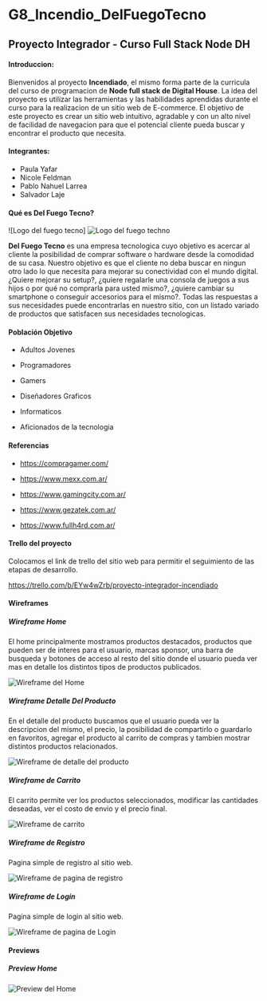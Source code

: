 # **G8_Incendio_DelFuegoTecno**

## **Proyecto Integrador - Curso Full Stack Node DH**
#### **Introduccion:**
Bienvenidos al proyecto **Incendiado**, el mismo forma parte de la curricula del curso de programacion de **Node full stack de Digital House**. La idea del proyecto es utilizar las herramientas y las habilidades aprendidas durante el curso para la realizacion de un sitio web de E-commerce. El objetivo de este proyecto es crear un sitio web intuitivo, agradable y con un alto nivel de facilidad de navegacion para que el potencial cliente pueda buscar y encontrar el producto que necesita.

#### **Integrantes:**
- Paula Yafar
- Nicole Feldman
- Pablo Nahuel Larrea
- Salvador Laje

#### **Qué es Del Fuego Tecno?**

![Logo del fuego tecno] <img class="logo__img" src="img/dft-logo.png" alt="Logo del fuego techno">

**Del Fuego Tecno** es una empresa tecnologica cuyo objetivo es acercar al cliente la posibilidad de comprar software o hardware desde la comodidad de su casa. Nuestro objetivo es que el cliente no deba buscar en ningun otro lado lo que necesita para mejorar su conectividad con el mundo digital. 
¿Quiere mejorar su setup?, ¿quiere regalarle una consola de juegos a sus hijos o por qué no comprarla para usted mismo?, ¿quiere cambiar su smartphone o conseguir accesorios para el mismo?. Todas las respuestas a sus necesidades puede encontrarlas en nuestro sitio, con un listado variado de productos que satisfacen sus necesidades tecnologicas.

#### **Población Objetivo**

- Adultos Jovenes

- Programadores

- Gamers

- Diseñadores Graficos

- Informaticos

- Aficionados de la tecnologia

#### **Referencias**

- https://compragamer.com/ 

- https://www.mexx.com.ar/

- https://www.gamingcity.com.ar/

- https://www.gezatek.com.ar/

- https://www.fullh4rd.com.ar/

#### **Trello del proyecto**

Colocamos el link de trello del sitio web para permitir el seguimiento de las etapas de desarrollo.

https://trello.com/b/EYw4wZrb/proyecto-integrador-incendiado

#### **Wireframes**

##### **Wireframe Home**

El home principalmente mostramos productos destacados, productos que pueden ser de interes para el usuario, marcas sponsor, una barra de busqueda y botones de acceso al resto del sitio donde el usuario pueda ver mas en detalle los distintos tipos de productos publicados.

![Wireframe del Home](https://github.com/lpnahuel/Wireframes_Del_Fuego_tecno/blob/main/home.jpg)

##### **Wireframe Detalle Del Producto**

En el detalle del producto buscamos que el usuario pueda ver la descripcion del mismo, el precio, la posibilidad de compartirlo o guardarlo en favoritos, agregar el producto al carrito de compras y tambien mostrar distintos productos relacionados.

![Wireframe de detalle del producto](https://github.com/lpnahuel/Wireframes_Del_Fuego_tecno/blob/main/DetalleDelProducto.jpg)

##### **Wireframe de Carrito**

El carrito permite ver los productos seleccionados, modificar las cantidades deseadas, ver el costo de envio y el precio final.

![Wireframe de carrito](https://github.com/lpnahuel/Wireframes_Del_Fuego_tecno/blob/main/Carrito.jpg)

##### **Wireframe de Registro**

Pagina simple de registro al sitio web.

![Wireframe de pagina de registro](https://github.com/lpnahuel/Wireframes_Del_Fuego_tecno/blob/main/Registro.jpg)

##### **Wireframe de Login**

Pagina simple de login al sitio web.

![Wireframe de pagina de Login](https://github.com/lpnahuel/Wireframes_Del_Fuego_tecno/blob/main/Login.jpg)

#### **Previews**

##### **Preview Home**

![Preview del Home](https://github.com/lpnahuel/Wireframes_Del_Fuego_tecno/blob/main/previewhome.jpeg)